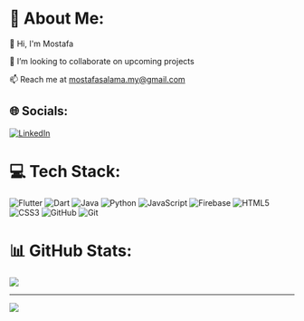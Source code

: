 # 💫 About Me:
👋 Hi, I'm Mostafa<br> 

👯 I’m looking to collaborate on upcoming projects<br> 

📫 Reach me at mostafasalama.my@gmail.com


## 🌐 Socials:
[![LinkedIn](https://img.shields.io/badge/LinkedIn-%230077B5.svg?logo=linkedin&logoColor=white)](https://linkedin.com/in/mostafaahmedma) 

# 💻 Tech Stack:
![Flutter](https://img.shields.io/badge/Flutter-%2302569B.svg?style=for-the-badge&logo=Flutter&logoColor=white) ![Dart](https://img.shields.io/badge/dart-%230175C2.svg?style=for-the-badge&logo=dart&logoColor=white) ![Java](https://img.shields.io/badge/java-%23ED8B00.svg?style=for-the-badge&logo=openjdk&logoColor=white) ![Python](https://img.shields.io/badge/python-3670A0?style=for-the-badge&logo=python&logoColor=ffdd54) ![JavaScript](https://img.shields.io/badge/javascript-%23323330.svg?style=for-the-badge&logo=javascript&logoColor=%23F7DF1E) ![Firebase](https://img.shields.io/badge/firebase-a08021?style=for-the-badge&logo=firebase&logoColor=ffcd34) ![HTML5](https://img.shields.io/badge/html5-%23E34F26.svg?style=for-the-badge&logo=html5&logoColor=white) ![CSS3](https://img.shields.io/badge/css3-%231572B6.svg?style=for-the-badge&logo=css3&logoColor=white) ![GitHub](https://img.shields.io/badge/github-%23121011.svg?style=for-the-badge&logo=github&logoColor=white) ![Git](https://img.shields.io/badge/git-%23F05033.svg?style=for-the-badge&logo=git&logoColor=white)
# 📊 GitHub Stats:
<!-- ![](https://github-readme-stats.vercel.app/api?username=flaminghotcheetos69&theme=radical&hide_border=true&include_all_commits=false&count_private=false)<br/> -->
<!-- ![](https://github-readme-streak-stats.herokuapp.com/?user=flaminghotcheetos69&theme=radical&hide_border=true)<br/> -->
![](https://github-readme-stats.vercel.app/api/top-langs/?username=Developed-by-Mo&theme=radical&hide_border=true&include_all_commits=false&count_private=false&layout=compact)

---
[![](https://visitcount.itsvg.in/api?id=flaminghotcheetos69&icon=0&color=0)](https://visitcount.itsvg.in)

<!-- Proudly created with GPRM ( https://gprm.itsvg.in ) -->
